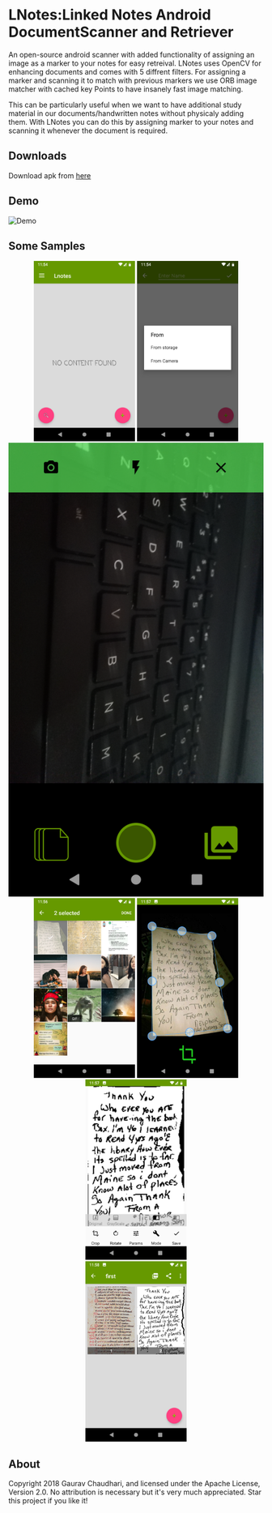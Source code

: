 LNotes:Linked Notes Android DocumentScanner and Retriever
=========================================================

An open-source android scanner with added functionality of assigning an image as a marker to your notes for easy retreival.
LNotes uses OpenCV for enhancing documents and comes with 5 diffrent filters. For assigning a marker and scanning it to match with previous markers we use ORB image matcher with cached key Points to have insanely fast image matching. 

This can be particularly useful when we want to have additional study material in our documents/handwritten notes without physicaly adding them. With LNotes you can do this by assigning marker to your notes and scanning it whenever the document is required.

## Downloads

Download apk from [here](/apk/)



## Demo

![Demo](Sample/Demo.gif)

## Some Samples

<p align="center">
<img src="Sample/Img1.png" width=200>   <img src="Sample/Img2.png" width=200>   <img src="Sample/Img3.png" width=600></br>
<img src="Sample/Img6.png" width=200>   <img src="Sample/Img4.png" width=200>   <img src="Sample/Img5.png" width=200></br>
<img src="Sample/Img9.png" width=200></br>   
</p>

## About

Copyright 2018 Gaurav Chaudhari, and licensed under the Apache License, Version 2.0. No attribution is necessary but it's very much appreciated. Star this project if you like it!

